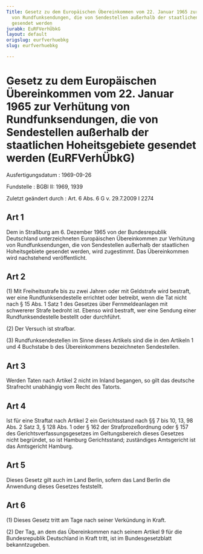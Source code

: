 ```yaml
---
Title: Gesetz zu dem Europäischen Übereinkommen vom 22. Januar 1965 zur Verhütung
  von Rundfunksendungen, die von Sendestellen außerhalb der staatlichen Hoheitsgebiete
  gesendet werden
jurabk: EuRFVerhÜbkG
layout: default
origslug: eurfverhuebkg
slug: eurfverhuebkg

---
```


# Gesetz zu dem Europäischen Übereinkommen vom 22. Januar 1965 zur Verhütung von Rundfunksendungen, die von Sendestellen außerhalb der staatlichen Hoheitsgebiete gesendet werden (EuRFVerhÜbkG)

Ausfertigungsdatum
:   1969-09-26

Fundstelle
:   BGBl II: 1969, 1939

Zuletzt geändert durch
:   Art. 6 Abs. 6 G v. 29.7.2009 I 2274


## Art 1

Dem in Straßburg am 6. Dezember 1965 von der Bundesrepublik
Deutschland unterzeichneten Europäischen Übereinkommen zur Verhütung
von Rundfunksendungen, die von Sendestellen außerhalb der staatlichen
Hoheitsgebiete gesendet werden, wird zugestimmt. Das Übereinkommen
wird nachstehend veröffentlicht.


## Art 2

(1) Mit Freiheitsstrafe bis zu zwei Jahren oder mit Geldstrafe wird
bestraft, wer eine Rundfunksendestelle errichtet oder betreibt, wenn
die Tat nicht nach § 15 Abs. 1 Satz 1 des Gesetzes über
Fernmeldeanlagen mit schwererer Strafe bedroht ist. Ebenso wird
bestraft, wer eine Sendung einer Rundfunksendestelle bestellt oder
durchführt.

(2) Der Versuch ist strafbar.

(3) Rundfunksendestellen im Sinne dieses Artikels sind die in den
Artikeln 1 und 4 Buchstabe b des Übereinkommens bezeichneten
Sendestellen.


## Art 3

Werden Taten nach Artikel 2 nicht im Inland begangen, so gilt das
deutsche Strafrecht unabhängig vom Recht des Tatorts.


## Art 4

Ist für eine Straftat nach Artikel 2 ein Gerichtsstand nach §§ 7 bis
10, 13, 98 Abs. 2 Satz 3, § 128 Abs. 1 oder § 162 der
Strafprozeßordnung oder § 157 des Gerichtsverfassungsgesetzes im
Geltungsbereich dieses Gesetzes nicht begründet, so ist Hamburg
Gerichtsstand; zuständiges Amtsgericht ist das Amtsgericht Hamburg.


## Art 5

Dieses Gesetz gilt auch im Land Berlin, sofern das Land Berlin die
Anwendung dieses Gesetzes feststellt.


## Art 6

(1) Dieses Gesetz tritt am Tage nach seiner Verkündung in Kraft.

(2) Der Tag, an dem das Übereinkommen nach seinem Artikel 9 für die
Bundesrepublik Deutschland in Kraft tritt, ist im Bundesgesetzblatt
bekanntzugeben.

